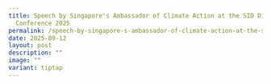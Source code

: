 ```yaml
---
title: Speech by Singapore's Ambassador of Climate Action at the SID Directors
  Conference 2025
permalink: /speech-by-singapore-s-ambassador-of-climate-action-at-the-sid-directors-conference-2025/
date: 2025-09-12
layout: post
description: ""
image: ""
variant: tiptap
---
```

